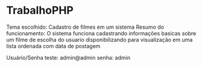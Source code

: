 # TrabalhoPHP

Tema escolhido: Cadastro de filmes em um sistema
Resumo do funcionamento: O sistema funciona cadastrando informações basicas sobre um filme de escolha do usuario disponibilizando para visualização em uma lista ordenada com data de postagem

Usuário/Senha teste: admin@admin senha: admin
